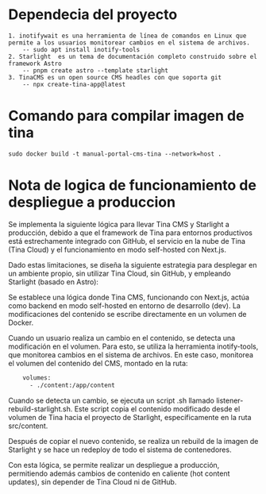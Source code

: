 # Dependecia del proyecto
    1. inotifywait es una herramienta de línea de comandos en Linux que permite a los usuarios monitorear cambios en el sistema de archivos.
        -- sudo apt install inotify-tools
    2. Starlight  es un tema de documentación completo construido sobre el framework Astro
        -- pnpm create astro --template starlight
    3. TinaCMS es un open source CMS headles con que soporta git
        -- npx create-tina-app@latest

# Comando para compilar imagen de tina
    sudo docker build -t manual-portal-cms-tina --network=host . 

# Nota de logica de funcionamiento de despliegue a produccion

Se implementa la siguiente lógica para llevar Tina CMS y Starlight a producción, debido a que el framework de Tina para entornos productivos está estrechamente integrado con GitHub, el servicio en la nube de Tina (Tina Cloud) y el funcionamiento en modo self-hosted con Next.js.

Dado estas limitaciones, se diseña la siguiente estrategia para desplegar en un ambiente propio, sin utilizar Tina Cloud, sin GitHub, y empleando Starlight (basado en Astro):

Se establece una lógica donde Tina CMS, funcionando con Next.js, actúa como backend en modo self-hosted en entorno de desarrollo (dev). La modificaciones del contenido se escribe directamente en un volumen de Docker.

Cuando un usuario realiza un cambio en el contenido, se detecta una modificación en el volumen. Para esto, se utiliza la herramienta inotify-tools, que monitorea cambios en el sistema de archivos. En este caso, monitorea el volumen del contenido del CMS, montado en la ruta:

```bash
    volumes:
      - ./content:/app/content
```

Cuando se detecta un cambio, se ejecuta un script .sh llamado listener-rebuild-starlight.sh. Este script copia el contenido modificado desde el volumen de Tina hacia el proyecto de Starlight, específicamente en la ruta src/content.

Después de copiar el nuevo contenido, se realiza un rebuild de la imagen de Starlight y se hace un redeploy de todo el sistema de contenedores.

Con esta lógica, se permite realizar un despliegue a producción, permitiendo además cambios de contenido en caliente (hot content updates), sin depender de Tina Cloud ni de GitHub.